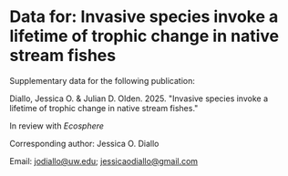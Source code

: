 # Data for: Invasive species invoke a lifetime of trophic change in native stream fishes
Supplementary data for the following publication:

Diallo, Jessica O. & Julian D. Olden. 2025. "Invasive species invoke a lifetime of trophic change in native stream fishes." 

In review with _Ecosphere_


Corresponding author: Jessica O. Diallo 

Email: jodiallo@uw.edu; jessicaodiallo@gmail.com
